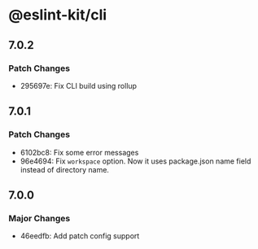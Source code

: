 # @eslint-kit/cli

## 7.0.2

### Patch Changes

- 295697e: Fix CLI build using rollup

## 7.0.1

### Patch Changes

- 6102bc8: Fix some error messages
- 96e4694: Fix `workspace` option. Now it uses package.json name field instead of directory name.

## 7.0.0

### Major Changes

- 46eedfb: Add patch config support
